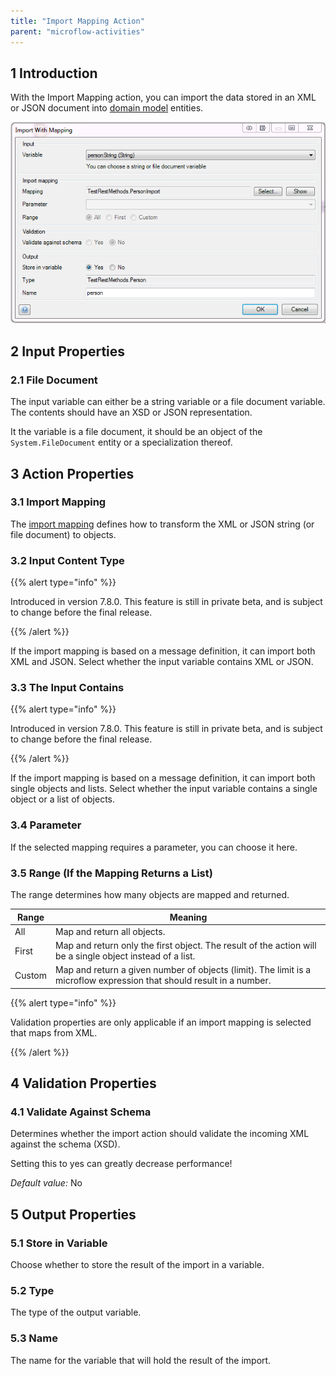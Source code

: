 ```yaml
---
title: "Import Mapping Action"
parent: "microflow-activities"
---
```


## 1 Introduction

With the Import Mapping action, you can import the data stored in an XML or JSON document into [domain model](domain-model) entities.

![](attachments/19202813/19399018.png)

## 2 Input Properties

### 2.1 File Document

The input variable can either be a string variable or a file document variable. The contents should have an XSD or JSON representation.

It the variable is a file document, it should be an object of the `System.FileDocument` entity or a specialization thereof.

## 3 Action Properties

### 3.1 Import Mapping

The [import mapping](import-mappings) defines how to transform the XML or JSON string (or file document) to objects.

### 3.2 Input Content Type

{{% alert type="info" %}}

Introduced in version 7.8.0. This feature is still in private beta, and is subject to change before the final release.

{{% /alert %}}

If the import mapping is based on a message definition, it can import both XML and JSON. Select whether the input variable contains XML or JSON.

### 3.3 The Input Contains

{{% alert type="info" %}}

Introduced in version 7.8.0. This feature is still in private beta, and is subject to change before the final release.

{{% /alert %}}

If the import mapping is based on a message definition, it can import both single objects and lists. Select whether the input variable contains a single object or a list of objects.

### 3.4 Parameter

If the selected mapping requires a parameter, you can choose it here.

### 3.5 Range (If the Mapping Returns a List)

The range determines how many objects are mapped and returned.

| Range | Meaning |
| --- | --- |
| All | Map and return all objects. |
| First | Map and return only the first object. The result of the action will be a single object instead of a list. |
| Custom | Map and return a given number of objects (limit). The limit is a microflow expression that should result in a number. |

{{% alert type="info" %}}

Validation properties are only applicable if an import mapping is selected that maps from XML.

{{% /alert %}}

## 4 Validation Properties

### 4.1 Validate Against Schema

Determines whether the import action should validate the incoming XML against the schema (XSD).

Setting this to yes can greatly decrease performance!

*Default value:* No

## 5 Output Properties

### 5.1 Store in Variable

Choose whether to store the result of the import in a variable.

### 5.2 Type

The type of the output variable.

### 5.3 Name

The name for the variable that will hold the result of the import.
